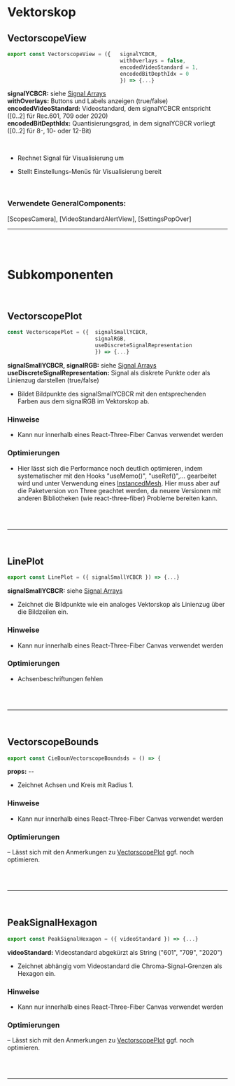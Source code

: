 # Vektorskop


## VectorscopeView
```JavaScript
export const VectorscopeView = ({   signalYCBCR,
                                    withOverlays = false,
                                    encodedVideoStandard = 1,
                                    encodedBitDepthIdx = 0
                                    }) => {...}
```
**signalYCBCR:**   siehe [Signal Arrays](../SignalArrays) </br>
**withOverlays:**  Buttons und Labels anzeigen (true/false) </br>
**encodedVideoStandard:**  Videostandard, dem signalYCBCR entspricht ([0..2] für Rec.601, 709 oder 2020) </br>
**encodedBitDepthIdx:** Quantisierungsgrad, in dem signalYCBCR vorliegt ([0..2] für 8-, 10- oder 12-Bit) </br>

</br>

- Rechnet Signal für Visualisierung um

- Stellt Einstellungs-Menüs für Visualisierung bereit

</br>

### Verwendete GeneralComponents:
[ScopesCamera],
[VideoStandardAlertView],
[SettingsPopOver]

---

</br></br>

# Subkomponenten

</br>

## VectorscopePlot

```JavaScript
const VectorscopePlot = ({  signalSmallYCBCR,
                            signalRGB,
                            useDiscreteSignalRepresentation
                            }) => {...}
```


**signalSmallYCBCR, signalRGB:**   siehe [Signal Arrays](../SignalArrays) </br>
**useDiscreteSignalRepresentation:**  Signal als diskrete Punkte oder als Linienzug darstellen (true/false)

- Bildet Bildpunkte des signalSmallYCBCR mit den entsprechenden Farben aus dem signalRGB im Vektorskop ab.

### Hinweise

- Kann nur innerhalb eines React-Three-Fiber Canvas verwendet werden

### Optimierungen

- Hier lässt sich die Performance noch deutlich optimieren, indem systematischer mit den Hooks "useMemo()", "useRef()",... gearbeitet wird und unter Verwendung eines [InstancedMesh](https://threejs.org/docs/#api/en/objects/InstancedMesh). Hier muss aber auf die Paketversion von Three geachtet werden, da neuere Versionen mit anderen Bibliotheken (wie react-three-fiber) Probleme bereiten kann.

</br>
</br>

---
</br>

## LinePlot

```JavaScript
export const LinePlot = ({ signalSmallYCBCR }) => {...}
```

**signalSmallYCBCR:** siehe [Signal Arrays](../SignalArrays)

- Zeichnet die Bildpunkte wie ein analoges Vektorskop als Linienzug über die Bildzeilen ein.

### Hinweise

- Kann nur innerhalb eines React-Three-Fiber Canvas verwendet werden

### Optimierungen

- Achsenbeschriftungen fehlen

</br>
</br>

---
</br>

## VectorscopeBounds

```JavaScript
export const CieBounVectorscopeBoundsds = () => {
```

**props:** --

- Zeichnet Achsen und Kreis mit Radius 1.

### Hinweise

- Kann nur innerhalb eines React-Three-Fiber Canvas verwendet werden

### Optimierungen

– Lässt sich mit den Anmerkungen zu [VectorscopePlot](#vectorscopeplot) ggf. noch optimieren.

</br>
</br>

---
</br>

## PeakSignalHexagon

```JavaScript
export const PeakSignalHexagon = ({ videoStandard }) => {...}
```

**videoStandard:**  Videostandard abgekürzt als String ("601", "709", "2020") </br>

- Zeichnet abhängig vom Videostandard die Chroma-Signal-Grenzen als Hexagon ein.

### Hinweise

- Kann nur innerhalb eines React-Three-Fiber Canvas verwendet werden

### Optimierungen

– Lässt sich mit den Anmerkungen zu [VectorscopePlot](#vectorscopeplot) ggf. noch optimieren.

</br>
</br>

---